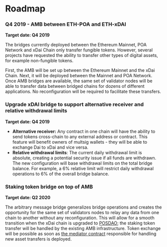 # Roadmap

### Q4 2019 - AMB between ETH-POA and ETH-xDAI

**Target date: Q4 2019**

The bridges currently deployed between the Ethereum Mainnet, POA Network and xDai Chain only transfer fungible tokens. However, several projects have requested the ability to transfer other types of digital assets, for example non-fungible tokens. 

First, the AMB will be set up between the Ethereum Mainnet and the xDai Chain. Next, it will be deployed between the Mainnet and POA Network. Once AMB bridges are available,  the same set of validator nodes will be able to transfer data between bridged chains for dozens of different applications. No reconfiguration will be required to facilitate these transfers.

### Upgrade xDAI bridge to support alternative receiver and relative withdrawal limits

**Target date: Q4 2019**

* **Alternative receiver:** Any contract in one chain will have the ability to send tokens cross-chain to any external address or contract. This feature will benefit owners of multsig wallets - they will be able to exchange Dai to xDai and vice versa. 
* **Relative withdrawal limits**: The current daily withdrawal limit is absolute, creating a potential security issue if all funds are withdrawn. The new configuration will base withdrawal limits on the total bridge balance. For example, a 6% relative limit will restrict daily withdrawal operations to 6% of the overall bridge balance.

### Staking token bridge on top of AMB

**Target date: Q2 2020**

The arbitrary message bridge generalizes bridge operations and creates the opportunity for the same set of validators nodes to relay any data from one chain to another without any reconfiguration. This will allow for a smooth transition when the xDai chain is upgraded to [POSDAO](https://www.xdaichain.com/for-validators/posdao-whitepaper); the staking token transfer will be handled by the existing AMB infrastructure. Token exchange will be possible as soon as [the mediator contract](https://docs.tokenbridge.net/amb-bridge/how-to-develop-xchain-apps-by-amb) responsible for handling new asset transfers is deployed.



